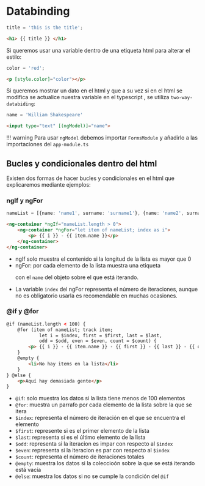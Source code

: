 
# Databinding

```typescript
title = 'this is the title';
```

```html
<h1> {{ title }} </h1>
```

Si queremos usar una variable dentro de una etiqueta html para alterar el estilo:

```typescript
color = 'red';
```

```html
<p [style.color]="color"></p>
```

Si queremos mostrar un dato en el html y que a su vez si en el html se modifica se actualice nuestra variable en el typescript
, se utiliza `two-way-databiding`:

```typescript
name = 'William Shakespeare'
```

```html
<input type="text" [(ngModel)]="name">
```

!!! warning
    Para usar `ngModel` debemos importar `FormsModule` y añadirlo a las importaciones del `app-module.ts`

## Bucles y condicionales dentro del html

Existen dos formas de hacer bucles y condicionales en el html que explicaremos mediante ejemplos:

### ngIf y ngFor

```typescript
nameList = [{name: 'name1', surname: 'surname1'}, {name: 'name2', surname: 'surname2'}];
```

```html
<ng-container *ngIf="nameList.length > 0">
    <ng-container *ngFor="let item of nameList; index as i">
        <p> {{ i }} - {{ item.name }}</p>
    </ng-container>
</ng-container>
```

- ngIf solo muestra el contenido si la longitud de la lista es mayor que 0
- ngFor: por cada elemento de la lista muestra una etiqueta <p> con el `name` del objeto sobre el que está iterando. 
- La variable `index` del ngFor representa el número de iteraciones, aunque no es obligatorio usarla es recomendable en muchas ocasiones.

### @if y @for

```html
@if (nameList.length < 100) {      
    @for (item of nameList; track item; 
            let i = $index, first = $first, last = $last, 
            odd = $odd, even = $even, count = $count) {
        <p> {{ i }} - {{ item.name }} - {{ first }} - {{ last }} - {{ odd }} - {{ even }} - {{ count }} </p>
    }  
    @empty {
        <li>No hay items en la lista</li>
    }
} @else {      
    <p>Aquí hay demasiada gente</p>    
}
```

- `@if`: solo muestra los datos si la lista tiene menos de 100 elementos
- `@for`: muestra un parrafo por cada elemento de la lista sobre la que se itera
- `$index`: representa el número de iteración en el que se encuentra el elemento
- `$first`: represente si es el primer elemento de la lista
- `$last`: representa si es el último elemento de la lista
- `$odd`: representa si la iteracion es impar con respecto al `$index`
- `$even`: representa si la iteracion es par con respecto al `$index`
- `$count`: representa el número de iteraciones totales
- `@empty`: muestra los datos si la coleccioón sobre la que se está iterando está vacía
- `@else`: muestra los datos si no se cumple la condición del `@if`






















